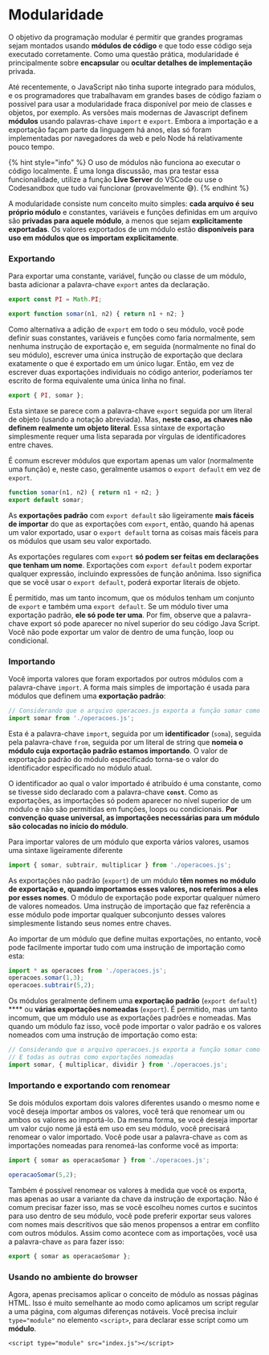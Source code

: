 # Modularidade

O objetivo da programação modular é permitir que grandes programas sejam montados usando **módulos de código** e que todo esse código seja executado corretamente. Como uma questão prática, modularidade é principalmente sobre **encapsular** ou **ocultar detalhes de implementação** privada.

Até recentemente, o JavaScript não tinha suporte integrado para módulos, e os programadores que trabalhavam em grandes bases de código faziam o possível para usar a modularidade fraca disponível por meio de classes e objetos, por exemplo. As versões mais modernas de Javascript definem **módulos** usando palavras-chave `import` e `export`. Embora a importação e a exportação façam parte da linguagem há anos, elas só foram implementadas por navegadores da web e pelo Node há relativamente pouco tempo.

{% hint style="info" %}
O uso de módulos não funciona ao executar o código localmente. É uma longa discussão, mas pra testar essa funcionalidade, utilize a função **Live Server** do VSCode ou use o Codesandbox que tudo vai funcionar (provavelmente 😅).
{% endhint %}

A modularidade consiste num conceito muito simples: **cada arquivo é seu próprio módulo** e constantes, variáveis e funções definidas em um arquivo são **privadas para aquele módulo**, a menos que sejam **explicitamente exportadas**. Os valores exportados de um módulo estão **disponíveis para uso em módulos que os importam explicitamente**.

### Exportando

Para exportar uma constante, variável, função ou classe de um módulo, basta adicionar a palavra-chave `export` antes da declaração.

```javascript
export const PI = Math.PI;

export function somar(n1, n2) { return n1 + n2; }
```

Como alternativa a adição de `export` em todo o seu módulo, você pode definir suas constantes, variáveis e funções como faria normalmente, sem nenhuma instrução de exportação e, em seguida (normalmente no final do seu módulo), escrever uma única instrução de exportação que declara exatamente o que é exportado em um único lugar. Então, em vez de escrever duas exportações individuais no código anterior, poderíamos ter escrito de forma equivalente uma única linha no final.

```javascript
export { PI, somar };
```

Esta sintaxe se parece com a palavra-chave `export` seguida por um literal de objeto (usando a notação abreviada). Mas, **neste caso, as chaves não definem realmente um objeto literal**. Essa sintaxe de exportação simplesmente requer uma lista separada por vírgulas de identificadores entre chaves.

É comum escrever módulos que exportam apenas um valor (normalmente uma função) e, neste caso, geralmente usamos o `export default` em vez de `export`.

```javascript
function somar(n1, n2) { return n1 + n2; }
export default somar;
```

As **exportações padrão** com `export default` são ligeiramente **mais fáceis de importar** do que as exportações com `export`, então, quando há apenas um valor exportado, usar o `export default` torna as coisas mais fáceis para os módulos que usam seu valor exportado.

As exportações regulares com `export` **só podem ser feitas em declarações que tenham um nome**. Exportações com `export default` podem exportar qualquer expressão, incluindo expressões de função anônima. Isso significa que se você usar o `export default`, poderá exportar literais de objeto.&#x20;

É permitido, mas um tanto incomum, que os módulos tenham um conjunto de `export` e também uma `export default`. Se um módulo tiver uma exportação padrão, **ele só pode ter uma**. Por fim, observe que a palavra-chave export só pode aparecer no nível superior do seu código Java Script. Você não pode exportar um valor de dentro de uma função, loop ou condicional.

### Importando

Você importa valores que foram exportados por outros módulos com a palavra-chave `import`. A forma mais simples de importação é usada para módulos que definem uma **exportação padrão**:

```javascript
// Considerando que o arquivo operacoes.js exporta a função somar como default
import somar from './operacoes.js';
```

Esta é a palavra-chave `import`, seguida por um **identificador** (`soma`), seguida pela palavra-chave `from`, seguida por um literal de string que **nomeia o módulo cuja exportação padrão estamos importando**. O valor de exportação padrão do módulo especificado torna-se o valor do identificador especificado no módulo atual.

O identificador ao qual o valor importado é atribuído é uma constante, como se tivesse sido declarado com a palavra-chave **`const`**. Como as exportações, as importações só podem aparecer no nível superior de um módulo e não são permitidas em funções, loops ou condicionais. **Por convenção quase universal, as importações necessárias para um módulo são colocadas no início do módulo**.

Para importar valores de um módulo que exporta vários valores, usamos uma sintaxe ligeiramente diferente

```javascript
import { somar, subtrair, multiplicar } from './operacoes.js';
```

As exportações não padrão (`export`) de um módulo **têm nomes no módulo de exportação e, quando importamos esses valores, nos referimos a eles por esses nomes**. O módulo de exportação pode exportar qualquer número de valores nomeados. Uma instrução de importação que faz referência a esse módulo pode importar qualquer subconjunto desses valores simplesmente listando seus nomes entre chaves.

Ao importar de um módulo que define muitas exportações, no entanto, você pode facilmente importar tudo com uma instrução de importação como esta:

```javascript
import * as operacoes from './operacoes.js';
operacoes.somar(1,3);
operacoes.subtrair(5,2);
```

Os módulos geralmente definem uma **exportação padrão** (`export default`) **** ou **várias exportações nomeadas** (`export`). É permitido, mas um tanto incomum, que um módulo use as exportações padrões e nomeadas. Mas quando um módulo faz isso, você pode importar o valor padrão e os valores nomeados com uma instrução de importação como esta:

```javascript
// Considerando que o arquivo operacoes.js exporta a função somar como default
// E todas as outras como exportações nomeadas
import somar, { multiplicar, dividir } from './operacoes.js';
```

### Importando e exportando com renomear

Se dois módulos exportam dois valores diferentes usando o mesmo nome e você deseja importar ambos os valores, você terá que renomear um ou ambos os valores ao importá-lo. Da mesma forma, se você deseja importar um valor cujo nome já está em uso em seu módulo, você precisará renomear o valor importado. Você pode usar a palavra-chave `as` com as importações nomeadas para renomeá-las conforme você as importa:

```javascript
import { somar as operacaoSomar } from './operacoes.js';

operacaoSomar(5,2);
```

Também é possível renomear os valores à medida que você os exporta, mas apenas ao usar a variante da chave da instrução de exportação. Não é comum precisar fazer isso, mas se você escolheu nomes curtos e sucintos para uso dentro de seu módulo, você pode preferir exportar seus valores com nomes mais descritivos que são menos propensos a entrar em conflito com outros módulos. Assim como acontece com as importações, você usa a palavra-chave `as` para fazer isso:

```javascript
export { somar as operacaoSomar };
```

### Usando no ambiente do browser

Agora, apenas precisamos aplicar o conceito de módulo as nossas páginas HTML. Isso é muito semelhante ao modo como aplicamos um script regular a uma página, com algumas diferenças notáveis. Você precisa incluir `type="module"` no elemento `<script>`, para declarar esse script como um **módulo**.

```markup
<script type="module" src="index.js"></script>
```
